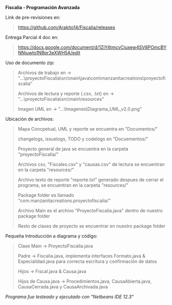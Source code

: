 **Fiscalia - Programación Avanzada**

Link de pre-revisiones en:
> https://github.com/Arakito14/Fiscalia/releases
> 
Entrega Parcial 4 doc en:
> https://docs.google.com/document/d/1ZiY4tmcvCiuxew4SV8POmcBYNNjuwto1NBpr3eXWH5A/edit
> 

Uso de documento zip:
> Archivos de trabajo en -> "...\proyectoFiscalia\src\main\java\com\manzanitacreations\proyectofiscalia\"
> 
> Archivos de lectura y reporte (.csv, .txt) en -> "...\proyectoFiscalia\src\main\resources\"
> 
> Imagen UML en -> "...\Imagenes\Diagrama_UML_v2.0.png\"
> 

Ubicación de archivos:
> Mapa Concpetual, UML y reporte se encuentra en "Documentos/"
> 
> changelogs, issuelogs, TODO y codelogs en "Docuementos/"
> 
> Proyecto general de java se encuentra en la carpeta "proyectoFiscalia/"
> 
> Archivos csv, "Fiscales.csv" y "causas.csv" de lectura se encuentran en la carpeta "resources/"
> 
> Archivo texto de reporte "reporte.txt" generado despues de cerrar el programa, se encuentran en la carpeta "resources/"
> 
> Package folder es llamado "com.manzanitacreations.proyectofiscalia/"
> 
> Archivo Main es el archivo "ProyectoFiscalia.java" dentro de nuestro package folder
> 
> Resto de clases de proyecto se encuentrar en nuestro package folder

Pequeña Introducción a diagrama y código:

> Clase Main -> ProyectoFiscalia.java
> 
> Padre -> Fiscalia.java, implementa interfaces Formato.java & Especialidad.java para correcta escritura y confirmación de datos
> 
> Hijos -> Fiscal.java & Causa.java
> 
> Hijos de Causa.java -> Procedimientos.java, CausaAbierta.java, CausaCerrada.java y CausaArchivada.java

*Programa fue testeado y ejecutado con "Netbeans IDE 12.3"*
